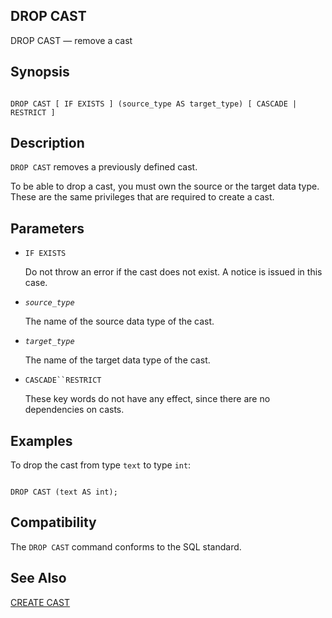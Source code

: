 ## DROP CAST

DROP CAST — remove a cast

## Synopsis

```

DROP CAST [ IF EXISTS ] (source_type AS target_type) [ CASCADE | RESTRICT ]
```

## Description

`DROP CAST` removes a previously defined cast.

To be able to drop a cast, you must own the source or the target data type. These are the same privileges that are required to create a cast.

## Parameters

* `IF EXISTS`

    Do not throw an error if the cast does not exist. A notice is issued in this case.

* *`source_type`*

    The name of the source data type of the cast.

* *`target_type`*

    The name of the target data type of the cast.

* `CASCADE``RESTRICT`

    These key words do not have any effect, since there are no dependencies on casts.

## Examples

To drop the cast from type `text` to type `int`:

```

DROP CAST (text AS int);
```

## Compatibility

The `DROP CAST` command conforms to the SQL standard.

## See Also

[CREATE CAST](sql-createcast.html "CREATE CAST")